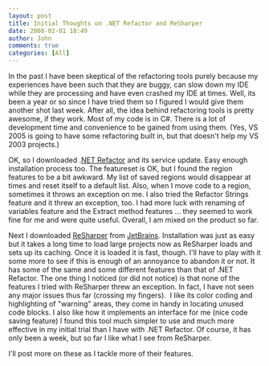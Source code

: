 ```yaml
---
layout: post
title: Initial Thoughts on .NET Refactor and ReSharper
date: 2008-02-01 18:49
author: John
comments: true
categories: [All]
---
```

<P>In the past I have been skeptical of the refactoring tools purely because my experiences have been such that they are buggy, can slow down my IDE while they are processing and have even crashed my IDE at times. Well, its been a year or so since I have tried them so I figured I would give them another shot last week. After all, the idea behind refactoring tools is pretty awesome, if they work. Most of my code is in C#. There is a lot of development time and convenience to be gained from using them. (Yes, VS 2005 is going to have some refactoring built in, but that doesn't help my VS 2003 projects.) </P> <P>OK, so I downloaded .<A href="http://www.knowdotnet.com/articles/netrefactorproducthome.html">NET Refactor</A> and its service update. Easy enough installation process too. The featureset is OK, but I found the region features to be a bit awkward. My list of saved regions would disappear at times and reset itself to a default list. Also, when I move code to a region, sometimes it throws an exception on me. I also tried the Refactor Strings feature and it threw an exception, too. I had more luck with renaming of variables feature and the Extract method features ... they seemed to work fine for me and were quite useful. Overall, I am mixed on the product so far.</P> <P>Next I downloaded <A href="http://www.jetbrains.com/resharper/">ReSharper</A> from <A href="http://www.jetbrains.com">JetBrains</A>. Installation was just as easy but it takes a long time to load large projects now as ReSharper loads and sets up its caching. Once it is loaded it is fast, though. I'll have to play with it some more to see if this is enough of an annoyance to abandon it or not. It has some of the same and some different features than that of .NET Refactor. The one thing I noticed (or did not notice) is that none of the features I tried with ReSharper threw an exception. In fact, I have not seen any major issues thus far (crossing my fingers).&nbsp; I like its color coding and highlighting of "warning" areas, they come in handy&nbsp;in locating unused code blocks.&nbsp;I also like how it implements an interface for me (nice code saving feature)&nbsp;I found this tool much simpler to use and much more effective in my initial trial than I have with .NET Refactor. Of course, it has only been a week, but so far I like what I see from ReSharper.</P> <P>I'll post more on these as I tackle more of their features.</P> <P>&nbsp;</P> <P>&nbsp;</P>

